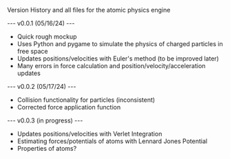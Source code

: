 Version History and all files for the atomic physics engine

--- v0.0.1 (05/16/24) ---
- Quick rough mockup
- Uses Python and pygame to simulate the physics of charged particles in free space
- Updates positions/velocities with Euler's method (to be improved later)
- Many errors in force calculation and position/velocity/acceleration updates

--- v0.0.2 (05/17/24) ---
- Collision functionality for particles (inconsistent)
- Corrected force application function

--- v0.0.3 (in progress) ---
- Updates positions/velocities with Verlet Integration
- Estimating forces/potentials of atoms with Lennard Jones Potential
- Properties of atoms?
